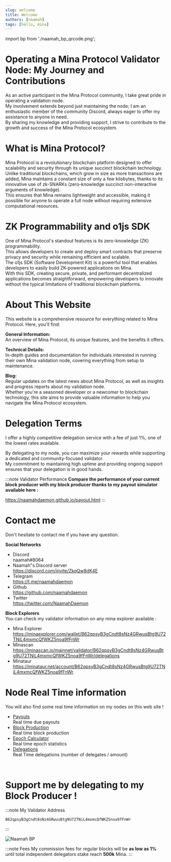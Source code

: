 ```yaml
---
slug: welcome
title: Welcome
authors: [naamah]
tags: [hello, mina]
---
```


import bp from './naamah_bp_qrcode.png';

# Operating a Mina Protocol Validator Node: My Journey and Contributions
As an active participant in the Mina Protocol community, I take great pride in operating a validation node.  
My involvement extends beyond just maintaining the node; I am an enthusiastic member of the community Discord, always eager to offer my assistance to anyone in need.  
By sharing my knowledge and providing support, I strive to contribute to the growth and success of the Mina Protocol ecosystem.

# What is Mina Protocol?
Mina Protocol is a revolutionary blockchain platform designed to offer scalability and security through its unique succinct blockchain technology.  
Unlike traditional blockchains, which grow in size as more transactions are added, Mina maintains a constant size of only a few kilobytes, thanks to its innovative use of zk-SNARKs (zero-knowledge succinct non-interactive arguments of knowledge).  
This ensures that Mina remains lightweight and accessible, making it possible for anyone to operate a full node without requiring extensive computational resources.

# ZK Programmability and o1js SDK
One of Mina Protocol's standout features is its zero-knowledge (ZK) programmability.  
This allows developers to create and deploy smart contracts that preserve privacy and security while remaining efficient and scalable.  
The o1js SDK (Software Development Kit) is a powerful tool that enables developers to easily build ZK-powered applications on Mina.  
With this SDK, creating secure, private, and performant decentralized applications becomes straightforward, empowering developers to innovate without the typical limitations of traditional blockchain platforms.

# About This Website
This website is a comprehensive resource for everything related to Mina Protocol. Here, you'll find:

**General Information:**  
An overview of Mina Protocol, its unique features, and the benefits it offers.  

**Technical Details:**   
In-depth guides and documentation for individuals interested in running their own Mina validation node, covering everything from setup to maintenance.

**Blog:**  
Regular updates on the latest news about Mina Protocol, as well as insights and progress reports about my validation node.  
Whether you're a seasoned developer or a newcomer to blockchain technology, this site aims to provide valuable information to help you navigate the Mina Protocol ecosystem.

# Delegation Terms
I offer a highly competitive delegation service with a fee of just 1%, one of the lowest rates available.  

By delegating to my node, you can maximize your rewards while supporting a dedicated and community-focused validator.  
My commitment to maintaining high uptime and providing ongoing support ensures that your delegation is in good hands.  
  
:::note  Validator Performance
**Compare the performance of your current block producer with my block producer thanks to my payout simulator available here :**

https://naamahdaemon.github.io/payout.html
:::

# Contact me
Don't hesitate to contact me if you have any question.  

**Social Networks**  
* Discord  
naamah#8064  
* Naamah"s Discord server  
https://discord.com/invite/ZkqQw8dK4E
* Telegram  
https://t.me/naamahdaemon
* Github  
https://github.com/naamahdaemon
* Twitter  
https://twitter.com/NaamahDaemon

**Block Explorers**  
You can check my validator information on any mina explorer available :  
* Mina Explorer  
https://minaexplorer.com/wallet/B62qpsyB3gCndt8sNz4GRwusBtg9U72TNiL4mxmcQfWKZ5noa9fFnWr
* Minascan  
https://minascan.io/mainnet/validator/B62qpsyB3gCndt8sNz4GRwusBtg9U72TNiL4mxmcQfWKZ5noa9fFnWr/delegations
* Minataur  
https://minataur.net/account/B62qpsyB3gCndt8sNz4GRwusBtg9U72TNiL4mxmcQfWKZ5noa9fFnWr

# Node Real Time information
You will also find some real time information on my nodes on this web site !  

* [Payouts](</docs/Node Statistics/payouts>)  
Real time due payouts
* [Block Production](</docs/Node Statistics/block_production>)  
Real time block production
* [Epoch Calculator](</docs/Node Statistics/epoch_stats>)  
Real time epoch statistics
* [Delegations](</docs/Node Statistics/delegations>)  
Real Time delegations (number of delegates / amount)

<br/>

# Support me by delegating to my Block Producer !

:::note My Validator Address 
```
B62qpsyB3gCndt8sNz4GRwusBtg9U72TNiL4mxmcQfWKZ5noa9fFnWr
```
:::

<div class="text--center">
<img src={bp} alt="Naamah BP" style={{width: 240}} />
</div>

:::note  Fees
My commission fees for regular blocks will be **as low as 1%** until total independent delegators stake reach **500k** Mina.
:::